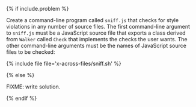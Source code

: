 {% if include.problem %}

Create a command-line program called `sniff.js`
that checks for style violations in any number of source files.
The first command-line argument to `sniff.js` must be a JavaScript source file
that exports a class derived from `Walker` called `Check`
that implements the checks the user wants.
The other command-line arguments must be the names of JavaScript source files to be checked:

{% include file file='x-across-files/sniff.sh' %}

{% else %}

FIXME: write solution.

{% endif %}
